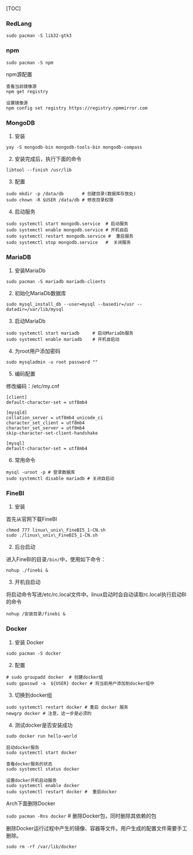 [TOC]

### RedLang

`sudo pacman -S lib32-gtk3`

### npm

`sudo pacman -S npm`

npm源配置
```
查看当前镜像源
npm get registry

设置镜像源
npm config set registry https://registry.npmmirror.com
```

### MongoDB

1. 安装

`yay -S mongodb-bin mongodb-tools-bin mongodb-compass`

2. 安装完成后，执行下面的命令

`libtool --finish /usr/lib`

3. 配置

```shell
sudo mkdir -p /data/db       # 创建目录(数据库存放处)
sudo chown -R $USER /data/db # 修改目录权限
```

4. 启动服务

```shell
sudo systemctl start mongodb.service  # 启动服务
sudo systemctl enable mongodb.service # 开机自启
sudo systemctl restart mongodb.service #  重启服务
sudo systemctl stop mongodb.service   #  关闭服务
```

### MariaDB

1. 安装MariaDb

```shell
sudo pacman -S mariadb mariadb-clients
```

2. 初始化MariaDb数据库

```shell
sudo mysql_install_db --user=mysql --basedir=/usr --datadir=/var/lib/mysql
```

3. 启动MariaDb

```sehll
sudo systemctl start mariadb     # 启动MariaDb服务
sudo systemctl enable mariadb    # 开机自启动
```

4. 为root用户添加密码

```shell
sudo mysqladmin -u root password ""
```

5. 编码配置

修改编码：/etc/my.cnf

```shell
[client]
default-character-set = utf8mb4

[mysqld]
collation_server = utf8mb4_unicode_ci
character_set_client = utf8mb4
character_set_server = utf8mb4
skip-character-set-client-handshake

[mysql]
default-character-set = utf8mb4
```

6. 常用命令

```shell
mysql -uroot -p # 登录数据库
sudo systemctl disable mariadb # 关闭自启动
```

### FineBI

1. 安装

首先从官网下载FineBI

```
chmod 777 linux\_unix\_FineBI5_1-CN.sh
sudo ./linux\_unix\_FineBI5_1-CN.sh
```

2. 后台启动

进入FineBI的目录`/bin/`中，使用如下命令：

```
nohup ./finebi &
```

3. 开机自启动

将启动命令写进/etc/rc.local文件中。linux启动时会自动读取rc.local执行启动BI的命令

`nohup /安装目录/finebi &`

### Docker

1. 安装 Docker

`sudo pacman -S docker`

2. 配置

```shell
# sudo groupadd docker  # 创建docker组
sudo gpasswd -a  ${USER} docker # 将当前用户添加到docker组中
```

3. 切换到docker组

```shell
sudo systemctl restart docker # 重启 docker 服务
newgrp docker # 注意，这一步是必须的
```

4. 测试docker是否安装成功

`sudo docker run hello-world`

```shell
启动docker服务
sudo systemctl start docker

查看docker服务的状态
sudo systemctl status docker

设置docker开机启动服务
sudo systemctl enable docker
sudo systemctl restart docker #  重启docker
```

Arch下面删除Docker

`sudo pacman -Rns docker` # 删除Docker包，同时删除其依赖的包

删除Docker运行过程中产生的镜像、容器等文件。用户生成的配置文件需要手工删除。

`sudo rm -rf /var/lib/docker`

